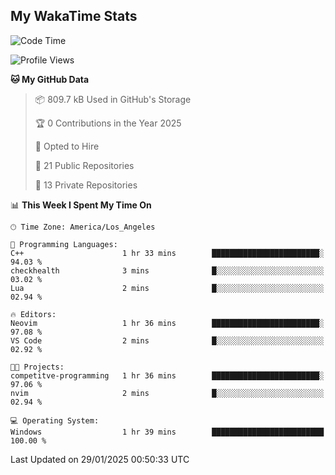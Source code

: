 ## My WakaTime Stats
<!--START_SECTION:waka-->
![Code Time](http://img.shields.io/badge/Code%20Time-203%20hrs%202%20mins-blue)

![Profile Views](http://img.shields.io/badge/Profile%20Views-0-blue)

**🐱 My GitHub Data** 

> 📦 809.7 kB Used in GitHub's Storage 
 > 
> 🏆 0 Contributions in the Year 2025
 > 
> 💼 Opted to Hire
 > 
> 📜 21 Public Repositories 
 > 
> 🔑 13 Private Repositories 
 > 
📊 **This Week I Spent My Time On** 

```text
🕑︎ Time Zone: America/Los_Angeles

💬 Programming Languages: 
C++                      1 hr 33 mins        ████████████████████████░   94.03 % 
checkhealth              3 mins              █░░░░░░░░░░░░░░░░░░░░░░░░   03.02 % 
Lua                      2 mins              █░░░░░░░░░░░░░░░░░░░░░░░░   02.94 % 

🔥 Editors: 
Neovim                   1 hr 36 mins        ████████████████████████░   97.08 % 
VS Code                  2 mins              █░░░░░░░░░░░░░░░░░░░░░░░░   02.92 % 

🐱‍💻 Projects: 
competitve-programming   1 hr 36 mins        ████████████████████████░   97.06 % 
nvim                     2 mins              █░░░░░░░░░░░░░░░░░░░░░░░░   02.94 % 

💻 Operating System: 
Windows                  1 hr 39 mins        █████████████████████████   100.00 % 
```


 Last Updated on 29/01/2025 00:50:33 UTC
<!--END_SECTION:waka-->
